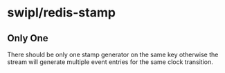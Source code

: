 # swipl/redis-stamp

## Only One

There should be only one stamp generator on the same key otherwise the stream will generate multiple event entries for the same clock transition.

